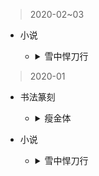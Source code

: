 > 2020-02~03

- 小说
  
  * <details>
    <summary>雪中悍刀行</summary>
  
    - 徐北枳摇了摇头，不去举杯，神情顿了一顿，竟是隐约有哭腔，自言自语：“对，我不喝酒，便不知酒滋味。”
    </details>


> 2020-01

- 书法篆刻
  
  * <details>
    <summary>瘦金体</summary>
  
    - 特点：内紧外松、上轻下重、左紧右松、上紧下松。
    - 选笔：宋徽宗用笔，长锋狼毫勾线笔。中性笔。
    - 临帖：《宋徽宗真书千字文》。楷书写成，行书笔意少，便于对字体对把握。
    </details>

- 小说
  
  * <details>
    <summary>雪中悍刀行</summary>
  
    - 王维学痴痴道：“好一个山渐青了。”
    - 偶尔询问几句，附和几句，捧场几句，相谈甚欢。
    - 将军白头怕新甲，美人迟暮畏铜镜。
    </details>
